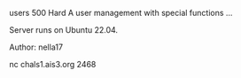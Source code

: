 users
500
Hard
A user management with special functions ...

Server runs on Ubuntu 22.04.

Author: nella17

nc chals1.ais3.org 2468